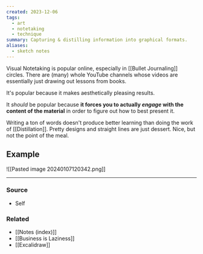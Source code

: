 ```yaml
---
created: 2023-12-06
tags:
  - art
  - notetaking
  - technique
summary: Capturing & distilling information into graphical formats.
aliases:
  - sketch notes
---
```

Visual Notetaking is popular online, especially in [[Bullet Journaling]] circles. There are (many) whole YouTube channels whose videos are essentially just drawing out lessons from books.

It's popular because it makes aesthetically pleasing results.

It *should* be popular because **it forces you to actually *engage* with the content of the material** in order to figure out how to best present it.

Writing a ton of words doesn't produce better learning than doing the work of [[Distillation]]. Pretty designs and straight lines are just dessert. Nice, but not the point of the meal.

## Example

![[Pasted image 20240107120342.png]]

---
### Source
- Self

### Related
- [[Notes (index)]]
- [[Business is Laziness]]
- [[Excalidraw]]
